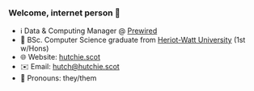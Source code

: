### Welcome, internet person 👋

- ℹ️ Data & Computing Manager @ [Prewired](https://github.com/prewired)
- 🏫 BSc. Computer Science graduate from [Heriot-Watt University](https://hw.ac.uk) (1st w/Hons)
- 🌐 Website:  [hutchie.scot](https://hutchie.scot)
- ✉️ Email:    [hutch@hutchie.scot](mailto:hutch@hutchie.scot)
- 🌈 Pronouns: they/them
